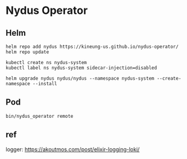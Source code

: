 # Nydus Operator

## Helm

```
helm repo add nydus https://kineung-us.github.io/nydus-operator/
helm repo update

kubectl create ns nydus-system
kubectl label ns nydus-system sidecar-injection=disabled

helm upgrade nydus nydus/nydus --namespace nydus-system --create-namespace --install
```

## Pod

```
bin/nydus_operator remote
```

## ref

logger: <https://akoutmos.com/post/elixir-logging-loki/>
